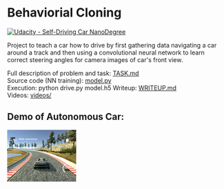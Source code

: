 # **Behaviorial Cloning**
[![Udacity - Self-Driving Car NanoDegree](https://s3.amazonaws.com/udacity-sdc/github/shield-carnd.svg)](http://www.udacity.com/drive)

Project to teach a car how to drive by first gathering data navigating a car around a track and then using a convolutional neural network to learn correct steering angles for camera images of car's front view.

Full description of problem and task: [TASK.md](TASK.md)  
Source code (NN training): [model.py](model.py)  
Execution: python drive.py model.h5
Writeup: [WRITEUP.md](WRITEUP.md)  
Videos: [videos/](videos/)

## Demo of Autonomous Car:

![alt text](./videos/lap.gif)
